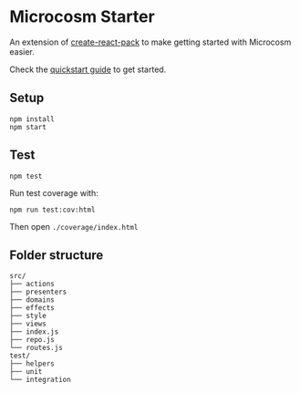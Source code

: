 # Microcosm Starter

An extension of [create-react-pack](https://github.com/facebookincubator/create-react-app)
to make getting started with Microcosm easier.

Check the [quickstart guide](http://code.viget.com/microcosm/guides/quickstart.html) to get started.

## Setup

```
npm install
npm start
```

## Test

```
npm test
```

Run test coverage with:

```
npm run test:cov:html
```

Then open `./coverage/index.html`

## Folder structure

```
src/
├── actions
├── presenters
├── domains
├── effects
├── style
├── views
├── index.js
├── repo.js
└── routes.js
test/
├── helpers
├── unit
└── integration
```
